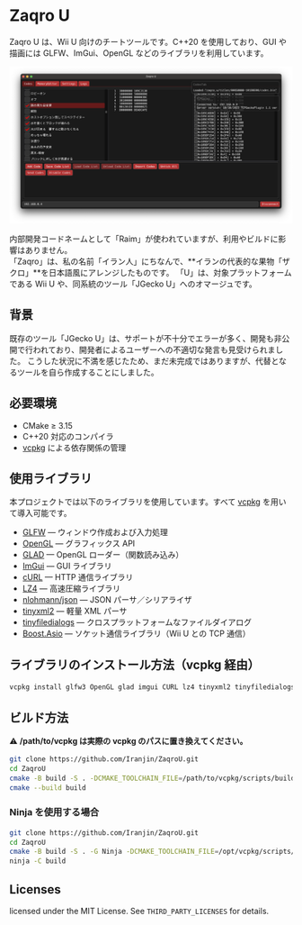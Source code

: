 # Zaqro U

Zaqro U は、Wii U 向けのチートツールです。C++20 を使用しており、GUI や描画には GLFW、ImGui、OpenGL などのライブラリを利用しています。

![Zaqro U GUI スクリーンショット](res/images/Screenshot.png) 
 
内部開発コードネームとして「Raim」が使われていますが、利用やビルドに影響はありません。  
「Zaqro」は、私の名前「イラン人」にちなんで、**イランの代表的な果物「ザクロ」**を日本語風にアレンジしたものです。
「U」は、対象プラットフォームである Wii U や、同系統のツール「JGecko U」へのオマージュです。

## 背景
既存のツール「JGecko U」は、サポートが不十分でエラーが多く、開発も非公開で行われており、開発者によるユーザーへの不適切な発言も見受けられました。
こうした状況に不満を感じたため、まだ未完成ではありますが、代替となるツールを自ら作成することにしました。

## 必要環境

- CMake ≥ 3.15  
- C++20 対応のコンパイラ  
- [vcpkg](https://github.com/microsoft/vcpkg) による依存関係の管理

## 使用ライブラリ

本プロジェクトでは以下のライブラリを使用しています。すべて [vcpkg](https://github.com/microsoft/vcpkg) を用いて導入可能です。

- [GLFW](https://www.glfw.org/) — ウィンドウ作成および入力処理  
- [OpenGL](https://www.opengl.org/) — グラフィックス API  
- [GLAD](https://github.com/Dav1dde/glad) — OpenGL ローダー（関数読み込み）  
- [ImGui](https://github.com/ocornut/imgui) — GUI ライブラリ  
- [cURL](https://curl.se/libcurl/) — HTTP 通信ライブラリ  
- [LZ4](https://github.com/lz4/lz4) — 高速圧縮ライブラリ  
- [nlohmann/json](https://github.com/nlohmann/json) — JSON パーサ／シリアライザ  
- [tinyxml2](https://github.com/leethomason/tinyxml2) — 軽量 XML パーサ  
- [tinyfiledialogs](https://sourceforge.net/projects/tinyfiledialogs/) — クロスプラットフォームなファイルダイアログ  
- [Boost.Asio](https://www.boost.org/doc/libs/release/libs/asio/) — ソケット通信ライブラリ（Wii U との TCP 通信）

## ライブラリのインストール方法（vcpkg 経由）
```bash
vcpkg install glfw3 OpenGL glad imgui CURL lz4 tinyxml2 tinyfiledialogs boost-asio nlohmann-json
```

## ビルド方法

⚠️ **/path/to/vcpkg は実際の vcpkg のパスに置き換えてください。**

```bash
git clone https://github.com/Iranjin/ZaqroU.git
cd ZaqroU
cmake -B build -S . -DCMAKE_TOOLCHAIN_FILE=/path/to/vcpkg/scripts/buildsystems/vcpkg.cmake
cmake --build build
```

### Ninja を使用する場合

```bash
git clone https://github.com/Iranjin/ZaqroU.git
cd ZaqroU
cmake -B build -S . -G Ninja -DCMAKE_TOOLCHAIN_FILE=/opt/vcpkg/scripts/buildsystems/vcpkg.cmake
ninja -C build
```

## Licenses
licensed under the MIT License. See `THIRD_PARTY_LICENSES` for details.
